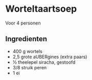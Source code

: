 # Worteltaartsoep

Voor 4 personen

## Ingredienten

- 400 g wortels
- 2,5 grote aUBERgines (extra paars)
- ½ theelepel siracha, gestoofd
- 3/8 struik peren
- 1 ei
